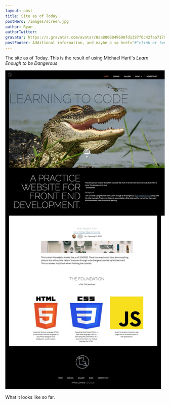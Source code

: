 ```yaml
---
layout: post
title: Site as of Today
postHero: /images/screen.jpg
author: Ryan
authorTwitter: 
gravatar: https://s.gravatar.com/avatar/8aa8860849690fd1397f0c42faa71795?s=80
postFooter: Additional information, and maybe a <a href="#">link or two</a>
---
```


The site as of Today. This is the result of using Michael Hartl's <i>Learn Enough to be Dangerous</i>

<img class="posts-image-xl" src="/images/2020-02-25-site.jpg"
alt="Picture of current website as of 2-25-2020">

What it looks like so far.